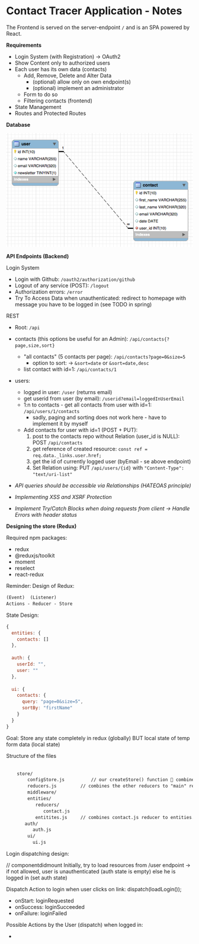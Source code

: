 # Contact Tracer Application - Notes

The Frontend is served on the server-endpoint `/` and is an SPA powered by React.

**Requirements**

* Login System (with Registration) -> OAuth2
* Show Content only to authorized users
* Each user has its own data (contacts)
    * Add, Remove, Delete and Alter Data
        * (optional) allow only on own endpoint(s)
        * (optional) implement an administrator
    * Form to do so
    * Filtering contacts (frontend)
* State Management 
* Routes and Protected Routes

**Database**

![alt text](tables.png "Relationship")

**API Endpoints (Backend)**

Login System
* Login with Github: `/oauth2/authorization/github`
* Logout of any service (POST): `/logout` <!-- TODO: HTTP 404 Not Found Custom Error (Not found does not return any JSON Data!), same with /login --> 
* Authorization errors: `/error` <!-- TODO: HTTP 999 map to Not found -->
* Try To Access Data when unauthenticated: redirect to homepage with message you have to be logged in (see TODO in spring)

REST
* Root: `/api`
* contacts (this options be useful for an Admin): `/api/contacts{?page,size,sort}`
    * "all contacts" (5 contacts per page):  `/api/contacts?page=0&size=5`
        * option to sort: -> `&sort=date` or `&sort=date,desc`
    * list contact with id=1: `/api/contacts/1`
    
* users:
    * logged in user: `/user` (returns email)
    * get userid from user (by email): `/userid?email=loggedInUserEmail`
    * 1:n to contacts - get all contacts from user with id=1: `/api/users/1/contacts`
        * sadly, paging and sorting does not work here - have to implement it by myself
    * Add contacts for user with id=1 (POST + PUT):
        1. post to the contacts repo without Relation (user_id is NULL): POST `/api/contacts`
        2. get reference of created resource: `const ref = req.data._links.user.href;`
        3. get the id of currently logged user (byEmail - se above endpoint)
        4. Set Relation using: PUT `/api/users/{id}` with `"Content-Type": "text/uri-list"`


* *API queries should be accessible via Relationships (HATEOAS principle)*

* *Implementing XSS and XSRF Protection*

* *Implement Try/Catch Blocks when doing requests from client -> Handle Errors with header status*

**Designing the store (Redux)**

Required npm packages:
* redux
* @reduxjs/toolkit
* moment
* reselect 
* react-redux

Reminder: Design of Redux:
```txt
(Event)  (Listener)
Actions - Reducer - Store
```

<!-- Remember that store is immutable - only via reducer after dispatching action alter state -->

State Design:

```javascript
{
  entities: {
    contacts: []
  },
  
  auth: {
    userId: "", 
    user: "" 
  },
  
  ui: {
    contacts: {
      query: "page=0&size=5", 
      sortBy: "firstName"
    }
  }
}
```

Goal: Store any state completely in redux (globally) BUT local state of temp form data (local state)

Structure of the files 

```txt

    store/
        configStore.js	        // our createStore() function  combined of entities, ui etc.
        reducers.js 		// combines the other reducers to "main" reducer (entities, auth and ui)
        middleware/             
        entities/
           reducers/
              contact.js
           entitites.js		// combines contact.js reducer to entities.js reducer
       auth/
          auth.js
        ui/
          ui.js
```

Login dispatching design:

// componentdidmount
Initially, try to load resources from /user endpoint -> if not allowed, user is unauthenticated (auth state is empty)
else he is logged in (set auth state)

Dispatch Action to login when user clicks on link: dispatch(loadLogin());

* onStart: loginRequested
* onSuccess: loginSucceeded
* onFailure: loginFailed

Possible Actions by the User (dispatch) when logged in:

* 